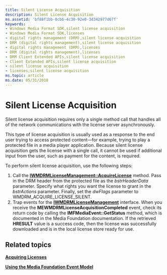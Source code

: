 ```yaml
---
title: Silent License Acquisition
description: Silent License Acquisition
ms.assetid: 'bf88f1bb-0cbb-4c30-92e0-3d342977d67f'
keywords:
- Windows Media Format SDK,silent license acquisition
- Windows Media Format SDK,licenses
- digital rights management (DRM),silent license acquisition
- DRM (digital rights management),silent license acquisition
- digital rights management (DRM),licenses
- DRM (digital rights management),licenses
- DRM Client Extended APIs,silent license acquisition
- Client Extended APIs,silent license acquisition
- silent license acquisition
- licenses,silent license acquisition
ms.topic: article
ms.date: 05/31/2018
---
```


# Silent License Acquisition

Silent license acquisition requires only a single method call that handles all of the network communications with the license server asynchronously.

This type of license acquisition is usually used as a response to the end user trying to access protected content—for example, trying to play a protected file in a media player application. Because silent license acquisition gets the license with a single call, it cannot be used if additional input from the user, such as payment for the content, is required.

To perform silent license acquisition, use the following steps:

1.  Call the [**IWMDRMLicenseManagement::AcquireLicense**](iwmdrmlicensemanagement-acquirelicense.md) method. Pass in the DRM header from the protected file as the *bstrHeaderData* parameter. Specify what rights you want the license to grant in the *bstrActions* parameter. Finally, set the *dwFlags* parameter to WMDRM\_ACQUIRE\_LICENSE\_SILENT.
2.  Trap events for the [**IWMDRMLicenseManagement**](iwmdrmlicensemanagement.md) interface. When you receive the **MEWMDRMLicenseAcquisitionCompleted** event, check its return code by calling the **IMFMediaEvent::GetStatus** method, which is documented in the Media Foundation documentation. If the retrieved **HRESULT** value is a success code, then the license was successfully downloaded and is in the local license store ready for use.

## Related topics

<dl> <dt>

[**Acquiring Licenses**](acquiring-licenses.md)
</dt> <dt>

[**Using the Media Foundation Event Model**](using-the-media-foundation-model.md)
</dt> </dl>

 

 




